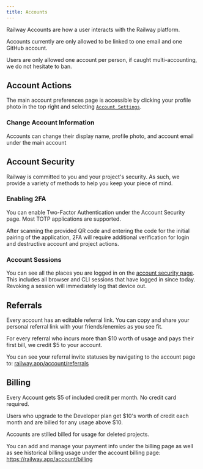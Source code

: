 ```yaml
---
title: Accounts
---
```


Railway Accounts are how a user interacts with the Railway platform. 

Accounts currently are only allowed to be linked to one email and one GitHub account.

Users are only allowed one account per person, if caught multi-accounting, we do not hesitate to ban.

## Account Actions

<NextImage src="/images/account-nav.png"
alt="Screenshot of Account Navigation"
layout="fixed"
width={450} height={311} quality={100} />

The main account preferences page is accessible by clicking your profile photo in the top right and selecting [`Account Settings`](https://railway.app/account).

### Change Account Information

Accounts can change their display name, profile photo, and account email under the main account 

## Account Security

<NextImage src="/images/sessions.png"
alt="Screenshot of Sessions Page"
layout="responsive"
width={1162} height={587} quality={100} />

Railway is committed to you and your project's security. As such, we provide a variety of methods to help you keep your piece of mind.
### Enabling 2FA 

You can enable Two-Factor Authentication under the Account Security page. Most TOTP applications are supported.

After scanning the provided QR code and entering the code for the initial pairing of the application, 2FA will require additional verification for login and destructive account and project actions. 

### Account Sessions

You can see all the places you are logged in on the [account security page](https://railway.app/account/security). This includes all browser and CLI sessions that have logged in since today. Revoking a session will immediately log that device out.

## Referrals 

<NextImage src="/images/referrals.png"
alt="Screenshot of Referrals Page"
layout="responsive"
width={1141} height={604} quality={100} />

Every account has an editable referral link. You can copy and share your personal referral link with your friends/enemies as you see fit. 

For every referral who incurs more than $10 worth of usage and pays their first bill, we credit $5 to your account.

You can see your referral invite statuses by navigating to the account page to: [railway.app/account/referrals](https://railway.app/account/referrals)

## Billing

Every Account gets $5 of included credit per month. No credit card required. 

Users who upgrade to the Developer plan get $10's worth of credit each month and are billed for any usage above $10.

Accounts are stilled billed for usage for deleted projects. 

You can add and manage your payment info under the billing page as well as see historical billing usage under the account billing page: https://railway.app/account/billing